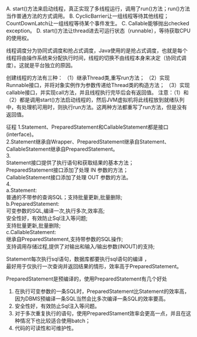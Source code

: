 A. start()方法来启动线程，真正实现了多线程运行，调用了run()方法；run()方法当作普通方法的方式调用。
B. CyclicBarrier让一组线程等待其他线程；CountDownLatch让一组线程等待某个事件发生。
C. Callable能够抛出checked exception。
D. start()方法让thread进去可运行状态（runnable），等待获取CPU的使用权。

线程调度分为协同式调度和抢占式调度，Java使用的是抢占式调度，也就是每个线程将由操作系统来分配执行时间，线程的切换不由线程本身来决定（协同式调度）。这就是平台独立的原因。


创建线程的方法有三种：
（1）继承Thread类,重写run方法；
（2）实现Runnable接口，并将对象实例作为参数传递给Thread类的构造方法；
（3）实现callable接口，并实现call方法，并且线程执行完毕后会有返回值。
注意：（1）和（2）都是调用start()方法启动线程的，然后JVM虚拟机将此线程放到就绪队列中，有处理机可用时，则执行run方法。这两种方法都重写了run方法，但是没有返回值。

征程
1.Statement、PreparedStatement和CallableStatement都是接口(interface)。  
2.Statement继承自Wrapper、PreparedStatement继承自Statement、CallableStatement继承自PreparedStatement。  
3.  
Statement接口提供了执行语句和获取结果的基本方法；  
PreparedStatement接口添加了处理 IN 参数的方法；  
CallableStatement接口添加了处理 OUT 参数的方法。  
4.  
a.Statement:  
普通的不带参的查询SQL；支持批量更新,批量删除;  
b.PreparedStatement:  
可变参数的SQL,编译一次,执行多次,效率高;  
安全性好，有效防止Sql注入等问题;  
支持批量更新,批量删除;  
c.CallableStatement:  
继承自PreparedStatement,支持带参数的SQL操作;  
支持调用存储过程,提供了对输出和输入/输出参数(INOUT)的支持;  

Statement每次执行sql语句，数据库都要执行sql语句的编译 ，  
最好用于仅执行一次查询并返回结果的情形，效率高于PreparedStatement。  

PreparedStatement是预编译的，使用PreparedStatement有几个好处  
1. 在执行可变参数的一条SQL时，PreparedStatement比Statement的效率高，因为DBMS预编译一条SQL当然会比多次编译一条SQL的效率要高。  
2. 安全性好，有效防止Sql注入等问题。  
3.  对于多次重复执行的语句，使用PreparedStament效率会更高一点，并且在这种情况下也比较适合使用batch；  
4.  代码的可读性和可维护性。